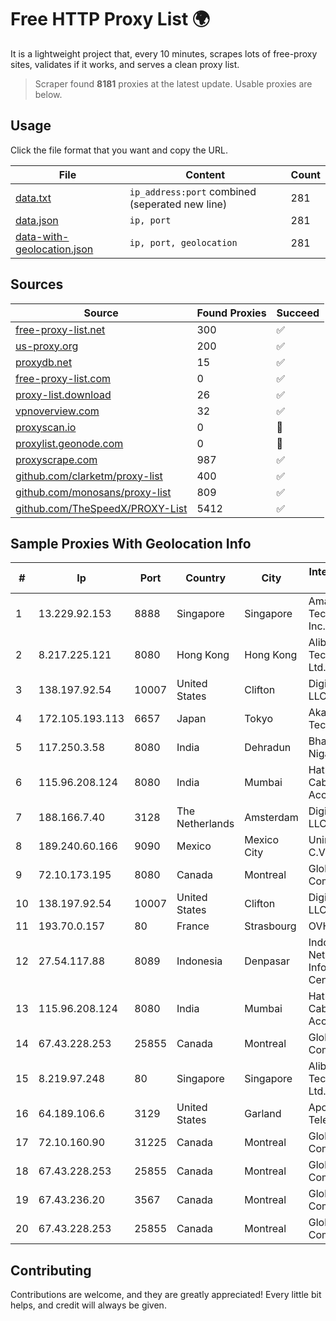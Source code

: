 
# Free HTTP Proxy List 🌍

It is a lightweight project that, every 10 minutes, scrapes lots of free-proxy sites, validates if it works, and serves a clean proxy list.


> Scraper found **8181** proxies at the latest update. Usable proxies are below.

## Usage

Click the file format that you want and copy the URL.


|File|Content|Count|
|----|-------|-----|
|[data.txt](https://raw.githubusercontent.com/themiralay/Proxy-List-World/master/data.txt)|`ip_address:port` combined (seperated new line)|281|
|[data.json](https://raw.githubusercontent.com/themiralay/Proxy-List-World/master/data.json)|`ip, port`|281|
|[data-with-geolocation.json](https://raw.githubusercontent.com/themiralay/Proxy-List-World/master/data-with-geolocation.json)|`ip, port, geolocation`|281|

## Sources

|Source|Found Proxies|Succeed|
|------|-------------|-------|
|[free-proxy-list.net](https://free-proxy-list.net)|300|✅|
|[us-proxy.org](https://www.us-proxy.org)|200|✅|
|[proxydb.net](http://proxydb.net)|15|✅|
|[free-proxy-list.com](https://free-proxy-list.com/?page=&port=&type%5B%5D=http&type%5B%5D=https&up_time=0&search=Search)|0|✅|
|[proxy-list.download](https://www.proxy-list.download/HTTP)|26|✅|
|[vpnoverview.com](https://vpnoverview.com/privacy/anonymous-browsing/free-proxy-servers)|32|✅|
|[proxyscan.io](https://www.proxyscan.io)|0|🚫|
|[proxylist.geonode.com](https://proxylist.geonode.com/api/proxy-list?limit=300&page=1&sort_by=lastChecked&sort_type=desc&protocols=http,https)|0|🚫|
|[proxyscrape.com](https://api.proxyscrape.com/v2/?request=displayproxies&protocol=http&timeout=10000&country=all&ssl=all&anonymity=all)|987|✅|
|[github.com/clarketm/proxy-list](https://raw.githubusercontent.com/clarketm/proxy-list/master/proxy-list-raw.txt)|400|✅|
|[github.com/monosans/proxy-list](https://raw.githubusercontent.com/monosans/proxy-list/main/proxies/http.txt)|809|✅|
|[github.com/TheSpeedX/PROXY-List](https://raw.githubusercontent.com/TheSpeedX/PROXY-List/master/http.txt)|5412|✅|


## Sample Proxies With Geolocation Info

|#|Ip|Port|Country|City|Internet Service Provider|
|-|--|----|-------|----|-------------------------|
|1|13.229.92.153|8888|Singapore|Singapore|Amazon Technologies Inc.|
|2|8.217.225.121|8080|Hong Kong|Hong Kong|Alibaba (US) Technology Co., Ltd.|
|3|138.197.92.54|10007|United States|Clifton|DigitalOcean, LLC|
|4|172.105.193.113|6657|Japan|Tokyo|Akamai Technologies|
|5|117.250.3.58|8080|India|Dehradun|Bharat Sanchar Nigam Ltd|
|6|115.96.208.124|8080|India|Mumbai|Hathway IP over Cable Internet Access|
|7|188.166.7.40|3128|The Netherlands|Amsterdam|DigitalOcean, LLC|
|8|189.240.60.166|9090|Mexico|Mexico City|Uninet S.A. de C.V.|
|9|72.10.173.195|8080|Canada|Montreal|GloboTech Communications|
|10|138.197.92.54|10007|United States|Clifton|DigitalOcean, LLC|
|11|193.70.0.157|80|France|Strasbourg|OVH SAS|
|12|27.54.117.88|8089|Indonesia|Denpasar|Indonesia Network Information Center|
|13|115.96.208.124|8080|India|Mumbai|Hathway IP over Cable Internet Access|
|14|67.43.228.253|25855|Canada|Montreal|GloboTech Communications|
|15|8.219.97.248|80|Singapore|Singapore|Alibaba (US) Technology Co., Ltd.|
|16|64.189.106.6|3129|United States|Garland|Apogee Telecom Inc.|
|17|72.10.160.90|31225|Canada|Montreal|GloboTech Communications|
|18|67.43.228.253|25855|Canada|Montreal|GloboTech Communications|
|19|67.43.236.20|3567|Canada|Montreal|GloboTech Communications|
|20|67.43.228.253|25855|Canada|Montreal|GloboTech Communications|



## Contributing

Contributions are welcome, and they are greatly appreciated! Every
little bit helps, and credit will always be given.

